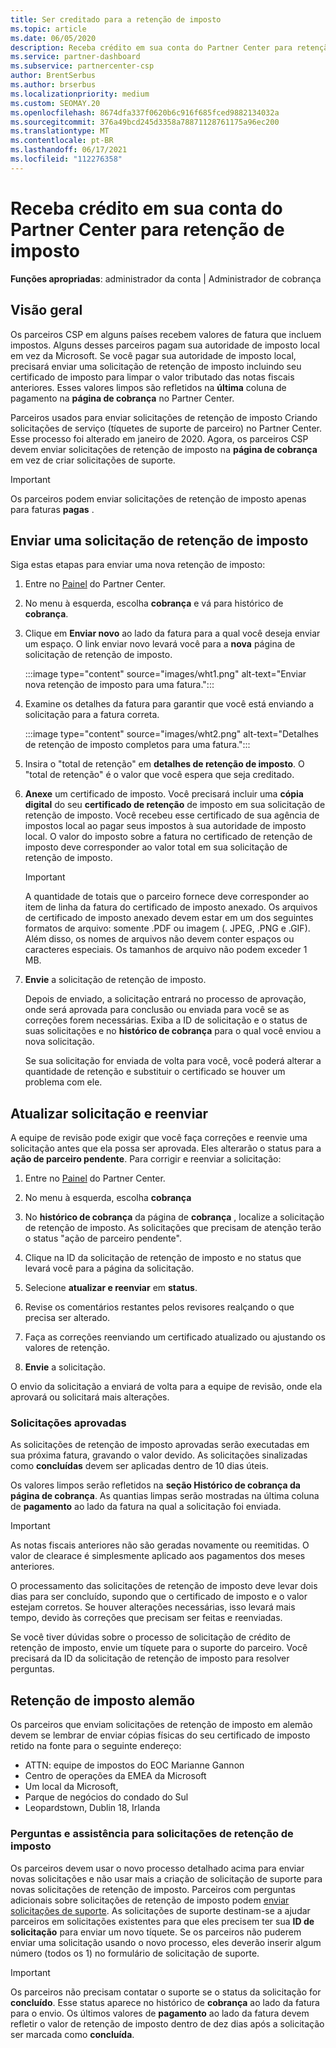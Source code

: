 ```yaml
---
title: Ser creditado para a retenção de imposto
ms.topic: article
ms.date: 06/05/2020
description: Receba crédito em sua conta do Partner Center para retenção de imposto. As informações incluem etapas para enviar uma solicitação de retenção de imposto.
ms.service: partner-dashboard
ms.subservice: partnercenter-csp
author: BrentSerbus
ms.author: brserbus
ms.localizationpriority: medium
ms.custom: SEOMAY.20
ms.openlocfilehash: 8674dfa337f0620b6c916f685fced9882134032a
ms.sourcegitcommit: 376a49bcd245d3358a78871128761175a96ec200
ms.translationtype: MT
ms.contentlocale: pt-BR
ms.lasthandoff: 06/17/2021
ms.locfileid: "112276358"
---
```

# <a name="receive-credit-on-your-partner-center-account-for-tax-withholding"></a>Receba crédito em sua conta do Partner Center para retenção de imposto

**Funções apropriadas**: administrador da conta | Administrador de cobrança

## <a name="overview"></a>Visão geral

Os parceiros CSP em alguns países recebem valores de fatura que incluem impostos. Alguns desses parceiros pagam sua autoridade de imposto local em vez da Microsoft. Se você pagar sua autoridade de imposto local, precisará enviar uma solicitação de retenção de imposto incluindo seu certificado de imposto para limpar o valor tributado das notas fiscais anteriores. Esses valores limpos são refletidos na **última** coluna de pagamento na **página de cobrança** no Partner Center.

Parceiros usados para enviar solicitações de retenção de imposto Criando solicitações de serviço (tíquetes de suporte de parceiro) no Partner Center. Esse processo foi alterado em janeiro de 2020. Agora, os parceiros CSP devem enviar solicitações de retenção de imposto na **página de cobrança** em vez de criar solicitações de suporte.

> [!IMPORTANT]
> Os parceiros podem enviar solicitações de retenção de imposto apenas para faturas **pagas** .

## <a name="submit-a-tax-withholding-request"></a>Enviar uma solicitação de retenção de imposto

Siga estas etapas para enviar uma nova retenção de imposto:

1. Entre no [Painel](https://partner.microsoft.com/dashboard/home) do Partner Center.

2. No menu à esquerda, escolha **cobrança** e vá para histórico de **cobrança**.

3. Clique em **Enviar novo** ao lado da fatura para a qual você deseja enviar um espaço. O link enviar novo levará você para a **nova** página de solicitação de retenção de imposto.

   :::image type="content" source="images/wht1.png" alt-text="Enviar nova retenção de imposto para uma fatura.":::

4. Examine os detalhes da fatura para garantir que você está enviando a solicitação para a fatura correta.

   :::image type="content" source="images/wht2.png" alt-text="Detalhes de retenção de imposto completos para uma fatura.":::

5. Insira o "total de retenção" em **detalhes de retenção de imposto**. O "total de retenção" é o valor que você espera que seja creditado.

6. **Anexe** um certificado de imposto. Você precisará incluir uma **cópia digital** do seu **certificado de retenção** de imposto em sua solicitação de retenção de imposto. Você recebeu esse certificado de sua agência de impostos local ao pagar seus impostos à sua autoridade de imposto local. O valor do imposto sobre a fatura no certificado de retenção de imposto deve corresponder ao valor total em sua solicitação de retenção de imposto.

   > [!IMPORTANT]
   > A quantidade de totais que o parceiro fornece deve corresponder ao item de linha da fatura do certificado de imposto anexado. Os arquivos de certificado de imposto anexado devem estar em um dos seguintes formatos de arquivo: somente .PDF ou imagem (. JPEG, .PNG e .GIF). Além disso, os nomes de arquivos não devem conter espaços ou caracteres especiais. Os tamanhos de arquivo não podem exceder 1 MB.

7. **Envie** a solicitação de retenção de imposto.

   Depois de enviado, a solicitação entrará no processo de aprovação, onde será aprovada para conclusão ou enviada para você se as correções forem necessárias. Exiba a ID de solicitação e o status de suas solicitações e no **histórico de cobrança** para o qual você enviou a nova solicitação.

   Se sua solicitação for enviada de volta para você, você poderá alterar a quantidade de retenção e substituir o certificado se houver um problema com ele.

## <a name="update-request-and-resubmit"></a>Atualizar solicitação e reenviar

A equipe de revisão pode exigir que você faça correções e reenvie uma solicitação antes que ela possa ser aprovada. Eles alterarão o status para a **ação de parceiro pendente**. Para corrigir e reenviar a solicitação:

1. Entre no [Painel](https://partner.microsoft.com/dashboard/home) do Partner Center.

2. No menu à esquerda, escolha **cobrança**

3. No **histórico de cobrança** da página de **cobrança** , localize a solicitação de retenção de imposto. As solicitações que precisam de atenção terão o status "ação de parceiro pendente".

4. Clique na ID da solicitação de retenção de imposto e no status que levará você para a página da solicitação.

5. Selecione **atualizar e reenviar** em **status**.

6. Revise os comentários restantes pelos revisores realçando o que precisa ser alterado.

7. Faça as correções reenviando um certificado atualizado ou ajustando os valores de retenção.

8. **Envie** a solicitação.

O envio da solicitação a enviará de volta para a equipe de revisão, onde ela aprovará ou solicitará mais alterações.

### <a name="approved-requests"></a>Solicitações aprovadas

As solicitações de retenção de imposto aprovadas serão executadas em sua próxima fatura, gravando o valor devido. As solicitações sinalizadas como **concluídas** devem ser aplicadas dentro de 10 dias úteis. 

Os valores limpos serão refletidos na **seção Histórico de cobrança da página de cobrança**. As quantias limpas serão mostradas na última coluna de **pagamento** ao lado da fatura na qual a solicitação foi enviada.

   > [!IMPORTANT]
   > As notas fiscais anteriores não são geradas novamente ou reemitidas. O valor de clearace é simplesmente aplicado aos pagamentos dos meses anteriores.

O processamento das solicitações de retenção de imposto deve levar dois dias para ser concluído, supondo que o certificado de imposto e o valor estejam corretos. Se houver alterações necessárias, isso levará mais tempo, devido às correções que precisam ser feitas e reenviadas.

Se você tiver dúvidas sobre o processo de solicitação de crédito de retenção de imposto, envie um tíquete para o suporte do parceiro. Você precisará da ID da solicitação de retenção de imposto para resolver perguntas.

## <a name="german-tax-withholding"></a>Retenção de imposto alemão

Os parceiros que enviam solicitações de retenção de imposto em alemão devem se lembrar de enviar cópias físicas do seu certificado de imposto retido na fonte para o seguinte endereço:

- ATTN: equipe de impostos do EOC Marianne Gannon
- Centro de operações da EMEA da Microsoft
- Um local da Microsoft,
- Parque de negócios do condado do Sul
- Leopardstown, Dublin 18, Irlanda

### <a name="questions-and-assistance-for-tax-withholding-requests"></a>Perguntas e assistência para solicitações de retenção de imposto

Os parceiros devem usar o novo processo detalhado acima para enviar novas solicitações e não usar mais a criação de solicitação de suporte para novas solicitações de retenção de imposto. Parceiros com perguntas adicionais sobre solicitações de retenção de imposto podem [enviar solicitações de suporte](https://partner.microsoft.com/dashboard/support/csp/servicerequests/create?stage=2&topicid=9227afa6-babf-3917-acee-67db7860f5ed). As solicitações de suporte destinam-se a ajudar parceiros em solicitações existentes para que eles precisem ter sua **ID de solicitação** para enviar um novo tíquete. Se os parceiros não puderem enviar uma solicitação usando o novo processo, eles deverão inserir algum número (todos os 1) no formulário de solicitação de suporte. 

   > [!IMPORTANT]
   > Os parceiros não precisam contatar o suporte se o status da solicitação for **concluído**. Esse status aparece no histórico de **cobrança** ao lado da fatura para o envio. Os últimos valores de **pagamento** ao lado da fatura devem refletir o valor de retenção de imposto dentro de dez dias após a solicitação ser marcada como **concluída**.

